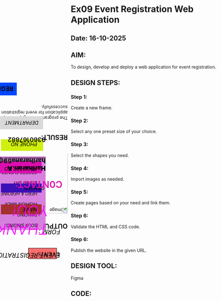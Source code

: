 # Ex09 Event Registration Web Application
## Date: 16-10-2025

## AIM:
To design, develop and deploy a web application for event registration.

## DESIGN STEPS:

### Step 1:
Create a new frame.

### Step 2:
Select any one preset size of your choice.

### Step 3:
Select the shapes you need.

### Step 4:
Import images as needed.

### Step 5:
Create pages based on your need and link them.

### Step 6:

Validate the HTML and CSS code.

### Step 6:

Publish the website in the given URL.

## DESIGN TOOL:
Figma

## CODE:
  

<div style="width: 360px; height: 640px; padding: 10px; transform: rotate(180deg); transform-origin: 0 0; background-image: url(https://via.placeholder.com/360x640); flex-direction: column; justify-content: flex-start; align-items: flex-
     
start; gap: 10px; display: inline-flex"></div>



<div style="width: 360px; height: 640px; position: relative; background-image: url(https://via.placeholder.com/360x640)">
     
  <div style="width: 90px; height: 33px; left: 35px; top: 93px; position: absolute; background: #FB6E6E; border: 1px black solid"></div>
  
  <div style="width: 138px; height: 43px; left: 27px; top: 99px; position: absolute; color: black; font-size: 18px; font-family: Itim; font-weight: 400; word-wrap: break-word">     EVENTS</div>
  
  <div style="width: 188px; height: 236px; left: 71px; top: 186px; position: absolute; background: #D681DD"></div>
  
  <div style="width: 184px; height: 229px; left: 98px; top: 192px; position: absolute; color: black; font-size: 14px; font-family: Inter; font-style: italic; font-weight: 400; word-wrap: break-word"> SOLO SINGING<br/>   <br/>DANCING <br/>
              <br/>FASHION WALK <br/><br/>HERO & HEROINE DAY<br/><br/>RETRO DAY <br/><br/>SPORTS EVENTS<br/><br/>TRACK EVENTS</div>
              
</div>



<div style="width: 360px; height: 640px; position: relative; background-image: url(https://via.placeholder.com/360x640)">
     
  <div style="width: 314px; height: 99px; left: 24px; top: 41px; position: absolute"><span style="color: #ABF1CB; font-size: 14px; font-family: Inter; font-style: italic; font-weight: 400; word-wrap: break-word">    </span><span 
                                                                                                                                                                                                                                    style="color: black; font-size: 20px; font-family: Inter; font-style: italic; font-weight: 400; word-wrap: break-word">EVENT REGISTRATION<br/></span><span style="color: #ABF1CB; font-size: 14px; font-family: Inter; font-style: italic; 
                                                                                                                                                                                                                                                                                                                                                                                              font-weight: 400; word-wrap: break-word"><br/><br/><br/></span><span style="color: black; font-size: 20px; font-family: Inter; font-style: italic; font-weight: 400; word-wrap: break-word">FORM :</span><span style="color: #ABF1CB; font-size: 14px; font-family: Inter; font-style: italic; font-weight: 400; word-wrap: break-word">  
                                                                                                                                                                                                                                                                                                                                                                                              </span></div>
  <div style="width: 131px; height: 32px; left: 84px; top: 184px; position: absolute; background: #A53030"></div>
  
  <div style="width: 131px; height: 29px; left: 84px; top: 254px; position: absolute; background: #3C10B7"></div>
  
  <div style="width: 136px; height: 38px; left: 84px; top: 316px; position: absolute; background: #DE0DB0"></div>
  
  <div style="width: 136px; height: 37px; left: 79px; top: 388px; position: absolute; background: #D0EF0E"></div>
  
  <div style="width: 141px; height: 42px; left: 79px; top: 457px; position: absolute; background: #D9D9D9"></div>
  
  <div style="width: 125px; height: 41px; left: 164px; top: 566px; position: absolute; background: #0047FF"></div>
  
  <div style="width: 177px; height: 28px; left: 98px; top: 189px; position: absolute"><span style="color: black; font-size: 20px; font-family: Inter; font-style: italic; font-weight: 400; word-wrap: break-word"> </span><span 
                                                                                                                                                                                                                                style="color: black; font-size: 16px; font-family: Inter; font-style: italic; font-weight: 400; word-wrap: break-word">NAME</span></div>
                                                                                                                                                                                                                                
  <div style="width: 152px; height: 36px; left: 74px; top: 258px; position: absolute; color: black; font-size: 16px; font-family: Inter; font-style: italic; font-weight: 400; word-wrap: break-word">      GENDER</div>
  
  <div style="width: 163px; height: 38px; left: 98px; top: 320px; position: absolute; color: black; font-size: 16px; font-family: Inter; font-style: italic; font-weight: 400; word-wrap: break-word">REGISTER NO</div>
  
  <div style="width: 165px; height: 36px; left: 98px; top: 399px; position: absolute; color: black; font-size: 16px; font-family: Inter; font-style: italic; font-weight: 400; word-wrap: break-word">PHONE NO</div>
  
  <div style="width: 155px; height: 50px; left: 94px; top: 468px; position: absolute; color: black; font-size: 16px; font-family: Inter; font-style: italic; font-weight: 400; word-wrap: break-word">DEPARTMENT</div>
  
  <div style="width: 163px; height: 35px; left: 175px; top: 576px; position: absolute; color: #0B0101; font-size: 20px; font-family: Inter; font-weight: 700; word-wrap: break-word">REGISTER</div>
  
</div>



   <div style="width: 360px; height: 640px; position: relative; background-image: url(https://via.placeholder.com/360x640)">
        
  <div style="width: 313px; height: 116px; left: 62px; top: 54px; position: absolute; color: #FA00FF; font-size: 48px; font-family: Inter; font-style: italic; font-weight: 300; word-wrap: break-word">THANK<br/>        YOU!</div>
  
  <div style="width: 175px; height: 33px; left: 17px; top: 209px; position: absolute"><span style="color: #DE0DB0; font-size: 30px; font-family: Inter; font-weight: 600; word-wrap: break-word">C0NTACT:<br/></span><span style="color:    
       
#FF1010; font-size: 30px; font-family: Inter; font-weight: 600; word-wrap: break-word">      <br/></span></div>

  <div style="width: 304px; height: 138px; left: 71px; top: 267px; position: absolute"><span style="color: black; font-size: 20px; font-family: Inter; font-weight: 900; word-wrap: break-word">Hariharan.A<br/></span><span style="color: 
       
#FF1010; font-size: 20px; font-family: Inter; font-weight: 600; word-wrap: break-word"><br/></span><span style="color: #080E06; font-size: 20px; font-family: Inter; font-weight: 900; word-wrap: break-word">hariharana59@gmail.com<br/>

</span><span style="color: black; font-size: 20px; font-family: Inter; font-weight: 600; word-wrap: break-word"><br/>9360167882<br/></span><span style="color: black; font-size: 20px; font-family: Inter; 
                                                                                                                                                                                    font-weight: 600; word-wrap: break-word"><br/><br/></span></div>
                                                                                                                                                                                    
   </div>




## OUTPUT:
<img width="823" height="440" alt="image" src="https://github.com/user-attachments/assets/c6676b07-80ce-4d47-bd11-281515ac59ba" />


## RESULT:
The program to design, develop and deploy a web application for event registration is completed successfully.
